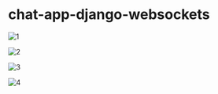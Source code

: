 # chat-app-django-websockets

![1](https://github.com/HaseebImd/chat-app-django-websockets/assets/83204246/6f78ff42-639b-47c2-8ee7-cd9c267af697)

![2](https://github.com/HaseebImd/chat-app-django-websockets/assets/83204246/a799b6a2-cb41-4cf8-a83c-3a9320dca7b0)

![3](https://github.com/HaseebImd/chat-app-django-websockets/assets/83204246/50f73300-3f3b-4d94-a6fb-d5891ed8a99a)

![4](https://github.com/HaseebImd/chat-app-django-websockets/assets/83204246/788ef864-ba35-4a81-bee8-87c2d00818d0)



